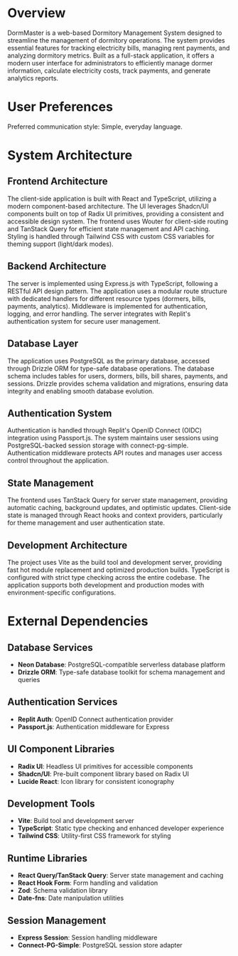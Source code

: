 # Overview

DormMaster is a web-based Dormitory Management System designed to streamline the management of dormitory operations. The system provides essential features for tracking electricity bills, managing rent payments, and analyzing dormitory metrics. Built as a full-stack application, it offers a modern user interface for administrators to efficiently manage dormer information, calculate electricity costs, track payments, and generate analytics reports.

# User Preferences

Preferred communication style: Simple, everyday language.

# System Architecture

## Frontend Architecture
The client-side application is built with React and TypeScript, utilizing a modern component-based architecture. The UI leverages Shadcn/UI components built on top of Radix UI primitives, providing a consistent and accessible design system. The frontend uses Wouter for client-side routing and TanStack Query for efficient state management and API caching. Styling is handled through Tailwind CSS with custom CSS variables for theming support (light/dark modes).

## Backend Architecture
The server is implemented using Express.js with TypeScript, following a RESTful API design pattern. The application uses a modular route structure with dedicated handlers for different resource types (dormers, bills, payments, analytics). Middleware is implemented for authentication, logging, and error handling. The server integrates with Replit's authentication system for secure user management.

## Database Layer
The application uses PostgreSQL as the primary database, accessed through Drizzle ORM for type-safe database operations. The database schema includes tables for users, dormers, bills, bill shares, payments, and sessions. Drizzle provides schema validation and migrations, ensuring data integrity and enabling smooth database evolution.

## Authentication System
Authentication is handled through Replit's OpenID Connect (OIDC) integration using Passport.js. The system maintains user sessions using PostgreSQL-backed session storage with connect-pg-simple. Authentication middleware protects API routes and manages user access control throughout the application.

## State Management
The frontend uses TanStack Query for server state management, providing automatic caching, background updates, and optimistic updates. Client-side state is managed through React hooks and context providers, particularly for theme management and user authentication state.

## Development Architecture
The project uses Vite as the build tool and development server, providing fast hot module replacement and optimized production builds. TypeScript is configured with strict type checking across the entire codebase. The application supports both development and production modes with environment-specific configurations.

# External Dependencies

## Database Services
- **Neon Database**: PostgreSQL-compatible serverless database platform
- **Drizzle ORM**: Type-safe database toolkit for schema management and queries

## Authentication Services
- **Replit Auth**: OpenID Connect authentication provider
- **Passport.js**: Authentication middleware for Express

## UI Component Libraries
- **Radix UI**: Headless UI primitives for accessible components
- **Shadcn/UI**: Pre-built component library based on Radix UI
- **Lucide React**: Icon library for consistent iconography

## Development Tools
- **Vite**: Build tool and development server
- **TypeScript**: Static type checking and enhanced developer experience
- **Tailwind CSS**: Utility-first CSS framework for styling

## Runtime Libraries
- **React Query/TanStack Query**: Server state management and caching
- **React Hook Form**: Form handling and validation
- **Zod**: Schema validation library
- **Date-fns**: Date manipulation utilities

## Session Management
- **Express Session**: Session handling middleware
- **Connect-PG-Simple**: PostgreSQL session store adapter